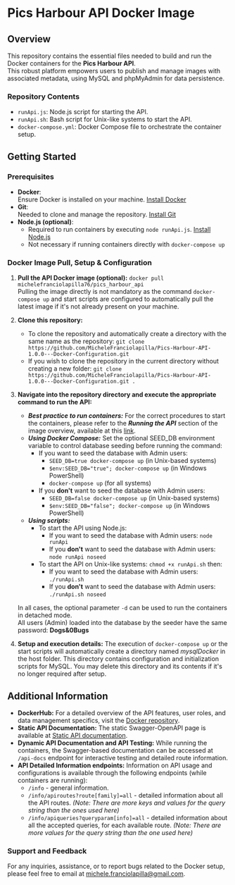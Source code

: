 # Pics Harbour API Docker Image

## Overview
This repository contains the essential files needed to build and run the Docker containers for the **Pics Harbour API**.<br>This robust platform empowers users to publish and manage images with associated metadata, using MySQL and phpMyAdmin for data persistence.

### Repository Contents
- `runApi.js`: Node.js script for starting the API.
- `runApi.sh`: Bash script for Unix-like systems to start the API.
- `docker-compose.yml`: Docker Compose file to orchestrate the container setup.

## Getting Started

### Prerequisites
- **Docker**:<br>Ensure Docker is installed on your machine. [Install Docker](https://docs.docker.com/get-docker/)
- **Git**:<br>Needed to clone and manage the repository. [Install Git](https://git-scm.com/downloads)
- **Node.js (optional)**: 
  - Required to run containers by executing `node runApi.js`. [Install Node.js](https://nodejs.org/en/download/)
  - Not necessary if running containers directly with `docker-compose up`

### Docker Image Pull, Setup & Configuration
1. **Pull the API Docker image (optional):**
   ```docker pull michelefranciolapilla76/pics_harbour_api```<br>
   Pulling the image directly is not mandatory as the command `docker-compose up` and start scripts are configured to automatically pull the latest image if it's not already present on your machine.
2. **Clone this repository:**
    - To clone the repository and automatically create a directory with the same name as the repository:
    ```git clone https://github.com/MicheleFranciolapilla/Pics-Harbour-API-1.0.0---Docker-Configuration.git```
    - If you wish to clone the repository in the current directory without creating a new folder:
    ```git clone https://github.com/MicheleFranciolapilla/Pics-Harbour-API-1.0.0---Docker-Configuration.git .``` 
3. **Navigate into the repository directory and execute the appropriate command to run the API:**
    -   ***Best practice to run containers:***
        For the correct procedures to start the containers, please refer to the ***Running the API*** section of the image overview, available at this [link](https://hub.docker.com/repository/docker/michelefranciolapilla76/pics_harbour_api/general).
    -   ***Using Docker Compose:***
        Set the optional SEED_DB environment variable to control database seeding before running the command:
        -   If you want to seed the database with Admin users:
            - ```SEED_DB=true docker-compose up``` (in Unix-based systems)
            - ```$env:SEED_DB="true"; docker-compose up``` (in Windows PowerShell)
            - ```docker-compose up``` (for all systems)
        - If you **don't** want to seed the database with Admin users:
            - ```SEED_DB=false docker-compose up``` (in Unix-based systems)
            - ```$env:SEED_DB="false"; docker-compose up``` (in Windows PowerShell)
    -   ***Using scripts:***
        -   To start the API using Node.js:
            -   If you want to seed the database with Admin users:
                ```node runApi```
            -   If you **don't** want to seed the database with Admin users:
                ```node runApi noseed```  
        -   To start the API on Unix-like systems:
            ```chmod +x runApi.sh```
            then:
            -   If you want to seed the database with Admin users:
                ```./runApi.sh```
            -   If you **don't** want to seed the database with Admin users:
                ```./runApi.sh noseed```

    In all cases, the optional parameter `-d` can be used to run the containers in detached mode.<br>All users (Admin) loaded into the database by the seeder have the same password: **Dogs&0Bugs**
4. **Setup and execution details:**
   The execution of `docker-compose up` or the start scripts will automatically create a directory named *mysqlDocker* in the host folder. This directory contains configuration and initialization scripts for MySQL. You may delete this directory and its contents if it's no longer required after setup.


## Additional Information
- **DockerHub:** For a detailed overview of the API features, user roles, and data management specifics, visit the [Docker repository](https://hub.docker.com/r/michelefranciolapilla76/pics_harbour_api/).
- **Static API Documentation:** The static Swagger-OpenAPI page is available at [Static API documentation](https://michelefranciolapilla.github.io/Pics-Harbour-API-1.0.0---Static-Documentation/).
- **Dynamic API Documentation and API Testing:** While running the containers, the Swagger-based documentation can be accessed at `/api-docs` endpoint for interactive testing and detailed route information.
- **API Detailed Information endpoints:** Information on API usage and configurations is available through the following endpoints (while containers are running):
    - `/info` - general information.
    - `/info/apiroutes?route[family]=all` - detailed information about all the API routes.
    *(Note: There are more keys and values for the query string than the ones used here)*
    - `/info/apiqueries?queryparam[info]=all` - detailed information about all the accepted queries, for each available route.
    *(Note: There are more values for the query string than the one used here)*

### Support and Feedback
For any inquiries, assistance, or to report bugs related to the Docker setup, please feel free to email at michele.franciolapilla@gmail.com.